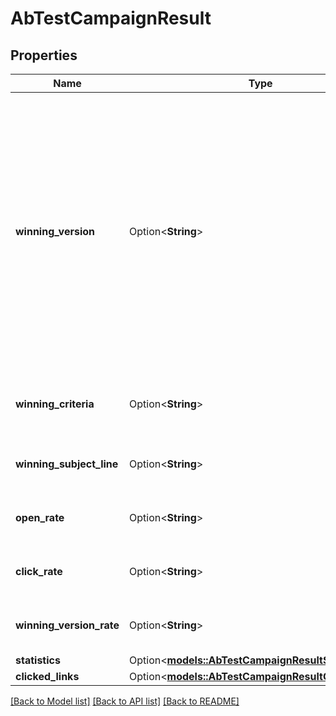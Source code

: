 # AbTestCampaignResult

## Properties

Name | Type | Description | Notes
------------ | ------------- | ------------- | -------------
**winning_version** | Option<**String**> | Winning Campaign Info. pending = Campaign has been picked for sending and winning version is yet to be decided, tie = A tie happened between both the versions, notAvailable = Campaign has not yet been picked for sending. | [optional]
**winning_criteria** | Option<**String**> | Criteria choosen for winning version (Open/Click) | [optional]
**winning_subject_line** | Option<**String**> | Subject Line of current winning version | [optional]
**open_rate** | Option<**String**> | Open rate for current winning version | [optional]
**click_rate** | Option<**String**> | Click rate for current winning version | [optional]
**winning_version_rate** | Option<**String**> | Open/Click rate for the winner version | [optional]
**statistics** | Option<[**models::AbTestCampaignResultStatistics**](abTestCampaignResult_statistics.md)> |  | [optional]
**clicked_links** | Option<[**models::AbTestCampaignResultClickedLinks**](abTestCampaignResult_clickedLinks.md)> |  | [optional]

[[Back to Model list]](../README.md#documentation-for-models) [[Back to API list]](../README.md#documentation-for-api-endpoints) [[Back to README]](../README.md)


